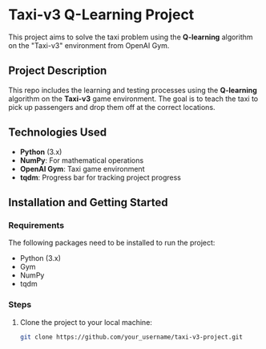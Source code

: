 # Taxi-v3 Q-Learning Project

This project aims to solve the taxi problem using the **Q-learning** algorithm on the "Taxi-v3" environment from OpenAI Gym.

## Project Description

This repo includes the learning and testing processes using the **Q-learning** algorithm on the **Taxi-v3** game environment. The goal is to teach the taxi to pick up passengers and drop them off at the correct locations.

## Technologies Used

- **Python** (3.x)
- **NumPy**: For mathematical operations
- **OpenAI Gym**: Taxi game environment
- **tqdm**: Progress bar for tracking project progress

## Installation and Getting Started

### Requirements

The following packages need to be installed to run the project:

- Python (3.x)
- Gym
- NumPy
- tqdm

### Steps

1. Clone the project to your local machine:

   ```bash
   git clone https://github.com/your_username/taxi-v3-project.git
